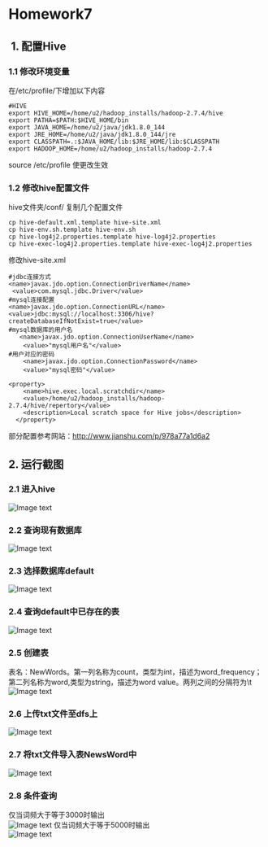 # Homework7
##  1. 配置Hive
### 1.1 修改环境变量
在/etc/profile/下增加以下内容
```
#HIVE
export HIVE_HOME=/home/u2/hadoop_installs/hadoop-2.7.4/hive
export PATHA=$PATH:$HIVE_HOME/bin
export JAVA_HOME=/home/u2/java/jdk1.8.0_144
export JRE_HOME=/home/u2/java/jdk1.8.0_144/jre
export CLASSPATH=.:$JAVA_HOME/lib:$JRE_HOME/lib:$CLASSPATH
export HADOOP_HOME=/home/u2/hadoop_installs/hadoop-2.7.4
```
source /etc/profile 使更改生效
### 1.2 修改hive配置文件
hive文件夹/conf/
复制几个配置文件
```
cp hive-default.xml.template hive-site.xml
cp hive-env.sh.template hive-env.sh
cp hive-log4j2.properties.template hive-log4j2.properties              
cp hive-exec-log4j2.properties.template hive-exec-log4j2.properties
```
修改hive-site.xml
```
#jdbc连接方式
<name>javax.jdo.option.ConnectionDriverName</name>
 <value>com.mysql.jdbc.Driver</value>
#mysql连接配置
<name>javax.jdo.option.ConnectionURL</name>
<value>jdbc:mysql://localhost:3306/hive?createDatabaseIfNotExist=true</value>
#mysql数据库的用户名
   <name>javax.jdo.option.ConnectionUserName</name>
    <value>"mysql用户名"</value>
#用户对应的密码
    <name>javax.jdo.option.ConnectionPassword</name>
    <value>"mysql密码"</value>
    
<property>
    <name>hive.exec.local.scratchdir</name>
    <value>/home/u2/hadoop_installs/hadoop-2.7.4/hive/repertory</value>
    <description>Local scratch space for Hive jobs</description>
  </property>

```
部分配置参考网站：http://www.jianshu.com/p/978a77a1d6a2
## 2. 运行截图
### 2.1 进入hive
![Image text](https://raw.github.com/cjjloves/Homework7/master/pictures/1.JPG)
### 2.2 查询现有数据库
![Image text](https://raw.github.com/cjjloves/Homework7/master/pictures/2.JPG)
### 2.3 选择数据库default
![Image text](https://raw.github.com/cjjloves/Homework7/master/pictures/3.JPG)
### 2.4 查询default中已存在的表
![Image text](https://raw.github.com/cjjloves/Homework7/master/pictures/4.JPG)
### 2.5 创建表
表名：NewWords。第一列名称为count，类型为int，描述为word_frequency；第二列名称为word,类型为string，描述为word value。两列之间的分隔符为\t  
![Image text](https://raw.github.com/cjjloves/Homework7/master/pictures/5.JPG)
### 2.6 上传txt文件至dfs上
![Image text](https://raw.github.com/cjjloves/Homework7/master/pictures/6.JPG)
### 2.7 将txt文件导入表NewsWord中
![Image text](https://raw.github.com/cjjloves/Homework7/master/pictures/7.JPG)
### 2.8 条件查询
仅当词频大于等于3000时输出  
![Image text](https://raw.github.com/cjjloves/Homework7/master/pictures/8.JPG)
仅当词频大于等于5000时输出  
![Image text](https://raw.github.com/cjjloves/Homework7/master/pictures/9.JPG)
